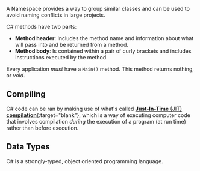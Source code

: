 A Namespace provides a way to group similar classes and can be used to avoid naming conflicts in large projects.

C# methods have two parts:

- **Method header**: Includes the method name and information about what will pass into and be returned from a method. 
- **Method body**: Is contained within a pair of curly brackets and includes instructions executed by the method.

Every application _must_ have a `Main()` method. This method returns nothing, or _void_.

## Compiling

C# code can be ran by making use of what's called [**Just-In-Time** (JIT) **compilation**](https://en.wikipedia.org/wiki/Just-in-time_compilation){:target="blank"}, which is a way of executing computer code that involves compilation _during_ the execution of a program (at run time) rather than before execution. 

## Data Types

C# is a strongly-typed, object oriented programming language.